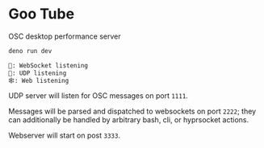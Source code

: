 # Goo Tube

OSC desktop performance server

```sh
deno run dev

🔌: WebSocket listening
📀: UDP listening
🕸️: Web listening
```

UDP server will listen for OSC messages on port `1111`.

Messages will be parsed and dispatched to websockets on port `2222`; they can additionally be handled by arbitrary bash, cli, or hyprsocket actions.

Webserver will start on post `3333`.
